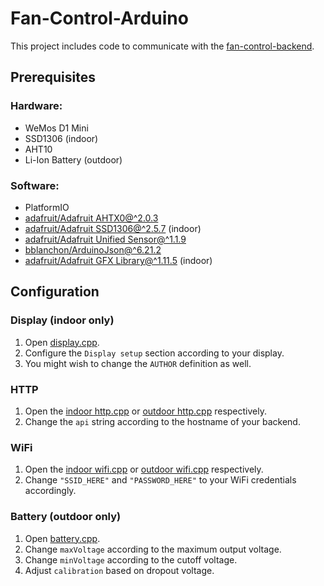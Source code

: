 # Fan-Control-Arduino

This project includes code to communicate with the [fan-control-backend](https://github.com/U1F984/fan-control-backend).

## Prerequisites

### Hardware:
- WeMos D1 Mini
- SSD1306 (indoor)
- AHT10
- Li-Ion Battery (outdoor)

### Software:
- PlatformIO
- [adafruit/Adafruit AHTX0@^2.0.3](https://github.com/adafruit/Adafruit_AHTX0)
- [adafruit/Adafruit SSD1306@^2.5.7](https://github.com/adafruit/Adafruit_SSD1306) (indoor)
- [adafruit/Adafruit Unified Sensor@^1.1.9](https://github.com/adafruit/Adafruit_Sensor)
- [bblanchon/ArduinoJson@^6.21.2](https://github.com/bblanchon/ArduinoJson)
- [adafruit/Adafruit GFX Library@^1.11.5](https://github.com/adafruit/Adafruit-GFX-Library) (indoor)


## Configuration

### Display (indoor only)

1. Open [display.cpp](/indoor/src/display.cpp).
2. Configure the `Display setup` section according to your display.
3. You might wish to change the `AUTHOR` definition as well.

### HTTP

1. Open the [indoor http.cpp](/indoor/src/http.cpp) or [outdoor http.cpp](/outdoor/src/http.cpp) respectively.
2. Change the `api` string according to the hostname of your backend.

### WiFi
1. Open the [indoor wifi.cpp](/indoor/src/wifi.cpp) or [outdoor wifi.cpp](/outdoor/src/wifi.cpp) respectively.
2. Change `"SSID_HERE"` and `"PASSWORD_HERE"` to your WiFi credentials accordingly.

### Battery (outdoor only)
1. Open [battery.cpp](/outdoor/src/battery.cpp).
2. Change `maxVoltage` according to the maximum output voltage.
3. Change `minVoltage` according to the cutoff voltage.
4. Adjust `calibration` based on dropout voltage.